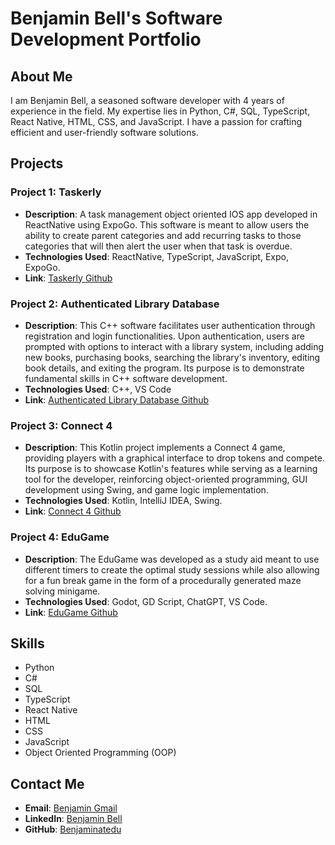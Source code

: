 # Benjamin Bell's Software Development Portfolio

## About Me
I am Benjamin Bell, a seasoned software developer with 4 years of experience in the field. My expertise lies in Python, C#, SQL, TypeScript, React Native, HTML, CSS, and JavaScript. I have a passion for crafting efficient and user-friendly software solutions.

## Projects

### Project 1: Taskerly
- **Description**: A task management object oriented IOS app developed in ReactNative using ExpoGo. This software is meant to allow users the ability to create parent categories and add recurring tasks to those categories that will then alert the user when that task is overdue.
- **Technologies Used**: ReactNative, TypeScript, JavaScript, Expo, ExpoGo.
- **Link**: [Taskerly Github](https://github.com/Benjaminatedu/Taskerly)

### Project 2: Authenticated Library Database
- **Description**: This C++ software facilitates user authentication through registration and login functionalities. Upon authentication, users are prompted with options to interact with a library system, including adding new books, purchasing books, searching the library's inventory, editing book details, and exiting the program. Its purpose is to demonstrate fundamental skills in C++ software development.
- **Technologies Used**: C++, VS Code
- **Link**: [Authenticated Library Database Github](https://github.com/Benjaminatedu/Authenticated_Library_Database)

### Project 3: Connect 4
- **Description**: This Kotlin project implements a Connect 4 game, providing players with a graphical interface to drop tokens and compete. Its purpose is to showcase Kotlin's features while serving as a learning tool for the developer, reinforcing object-oriented programming, GUI development using Swing, and game logic implementation.
- **Technologies Used**: Kotlin, IntelliJ IDEA, Swing.
- **Link**: [Connect 4 Github](https://github.com/Benjaminatedu/Connect-4-Kotlin)

### Project 4: EduGame
- **Description**: The EduGame was developed as a study aid meant to use different timers to create the optimal study sessions while also allowing for a fun break game in the form of a procedurally generated maze solving minigame.
- **Technologies Used**: Godot, GD Script, ChatGPT, VS Code.
- **Link**: [EduGame Github](https://github.com/Benjaminatedu/HackathonEduGame)

## Skills
- Python
- C#
- SQL
- TypeScript
- React Native
- HTML
- CSS
- JavaScript
- Object Oriented Programming (OOP)

## Contact Me
- **Email**: [Benjamin Gmail](dntytrewq@gmail.com)
- **LinkedIn**: [Benjamin Bell](https://www.linkedin.com/in/benjamin-bell-11231b230/)
- **GitHub**: [Benjaminatedu](https://github.com/Benjaminatedu)